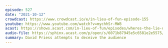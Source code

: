 ```yaml
---
episode: 527
date: "2021-10-12"
crowdcast: https://www.crowdcast.io/e/in-lieu-of-fun-episode-155
youtube: https://www.youtube.com/watch?v=mychhSr-MW8
acast: https://shows.acast.com/in-lieu-of-fun/episodes/wheres-the-lie-david-priess
audio-file: https://sphinx.acast.com/p/open/s/6071b87945e5c6581e2e5575/e/6169ed80c2b7fd0012aaec30/media.mp3
summary: David Priess attempts to deceive the audience
---
```

